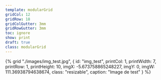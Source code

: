 ```yaml
---
template: modularGrid
gridCol: 12
gridRow: 18
gridColGutter: 3mm
gridRowGutter: 3mm
toc: ignore
show: print
draft: true
class: modularGrid
---
```







 {% grid "./images/img_test.jpg", { 
  id: "img_test",
  printCol: 1,
  printWidth: 7,
  printRow: 1,
  printHeight: 10,
  imgX: -5.673758865248227,
  imgY: 0,
  imgW: 111.36938794638674,
  class: "resizable",
  caption: "Image de test"
} %}